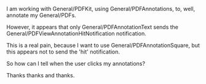 

I am working with General/PDFKit, using General/PDFAnnotations, to, well, annotate my General/PDFs.

However, it appears that only General/PDFAnnotationText sends the General/PDFViewAnnotationHitNotification notification.

This is a real pain, because I want to use General/PDFAnnotationSquare, but this appears not to send the 'hit' notification. 

So how can I tell when the user clicks my annotations?

Thanks thanks and thanks.